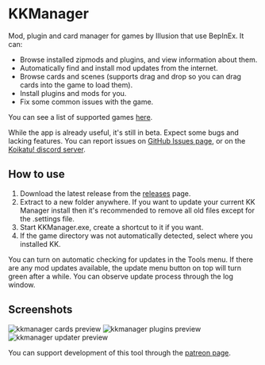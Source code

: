 # KKManager
Mod, plugin and card manager for games by Illusion that use BepInEx. It can:
- Browse installed zipmods and plugins, and view information about them.
- Automatically find and install mod updates from the internet.
- Browse cards and scenes (supports drag and drop so you can drag cards into the game to load them).
- Install plugins and mods for you.
- Fix some common issues with the game.

You can see a list of supported games [here](https://github.com/IllusionMods/KKManager/blob/master/src/KKManager.Core/Functions/GameType.cs).

While the app is already useful, it's still in beta. Expect some bugs and lacking features. You can report issues on [GitHub Issues page](https://github.com/bbepis/KKManager/issues), or on the [Koikatu! discord server](https://discord.gg/urDt8CK).

## How to use
1. Download the latest release from the [releases](https://github.com/IllusionMods/KKManager/releases) page.
2. Extract to a new folder anywhere. If you want to update your current KK Manager install then it's recommended to remove all old files except for the .settings file.
3. Start KKManager.exe, create a shortcut to it if you want.
4. If the game directory was not automatically detected, select where you installed KK.

You can turn on automatic checking for updates in the Tools menu. If there are any mod updates available, the update menu button on top will turn green after a while. You can observe update process through the log window.

## Screenshots
![kkmanager cards preview](https://user-images.githubusercontent.com/39247311/70395199-ae99f600-19fc-11ea-99b2-ee31a9081468.PNG)
![kkmanager plugins preview](https://user-images.githubusercontent.com/39247311/70395200-af328c80-19fc-11ea-90b8-b2baed0b3521.PNG)
![kkmanager updater preview](https://user-images.githubusercontent.com/39247311/70381094-dded2c00-1944-11ea-9502-db5ced9dd3e0.PNG)

You can support development of this tool through the [patreon page](https://www.patreon.com/ManlyMarco).
